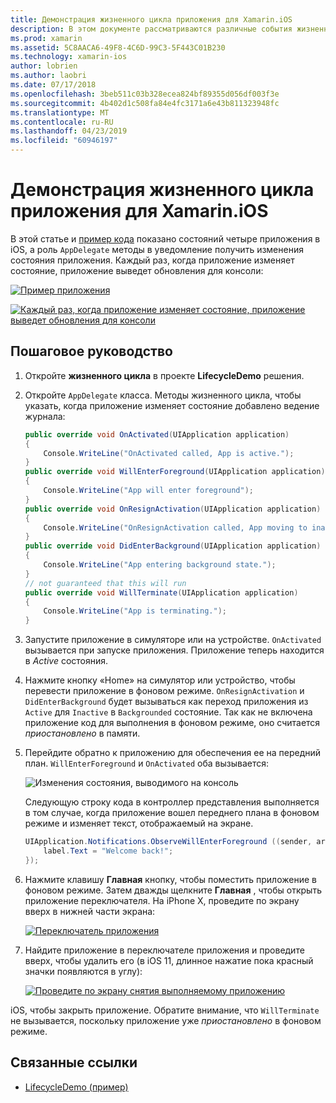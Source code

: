 ```yaml
---
title: Демонстрация жизненного цикла приложения для Xamarin.iOS
description: В этом документе рассматриваются различные события жизненного цикла, обрабатываемые делегата приложения в приложении iOS, демонстрирующий, как и когда эти события обрабатываются.
ms.prod: xamarin
ms.assetid: 5C8AACA6-49F8-4C6D-99C3-5F443C01B230
ms.technology: xamarin-ios
author: lobrien
ms.author: laobri
ms.date: 07/17/2018
ms.openlocfilehash: 3beb511c03b328ecea824bf89355d056df003f3e
ms.sourcegitcommit: 4b402d1c508fa84e4fc3171a6e43b811323948fc
ms.translationtype: MT
ms.contentlocale: ru-RU
ms.lasthandoff: 04/23/2019
ms.locfileid: "60946197"
---
```

# <a name="application-lifecycle-demo-for-xamarinios"></a>Демонстрация жизненного цикла приложения для Xamarin.iOS

В этой статье и [пример кода](https://developer.xamarin.com/samples/monotouch/LifecycleDemo/) показано состояний четыре приложения в iOS, а роль `AppDelegate` методы в уведомление получить изменения состояния приложения. Каждый раз, когда приложение изменяет состояние, приложение выведет обновления для консоли:

[![](application-lifecycle-demo-images/image3-sml.png "Пример приложения")](application-lifecycle-demo-images/image3.png#lightbox)

[![](application-lifecycle-demo-images/image4.png "Каждый раз, когда приложение изменяет состояние, приложение выведет обновления для консоли")](application-lifecycle-demo-images/image4.png#lightbox)

## <a name="walkthrough"></a>Пошаговое руководство

1. Откройте **жизненного цикла** в проекте **LifecycleDemo** решения.
1. Откройте `AppDelegate` класса. Методы жизненного цикла, чтобы указать, когда приложение изменяет состояние добавлено ведение журнала:

    ```csharp
    public override void OnActivated(UIApplication application)
    {
        Console.WriteLine("OnActivated called, App is active.");
    }
    public override void WillEnterForeground(UIApplication application)
    {
        Console.WriteLine("App will enter foreground");
    }
    public override void OnResignActivation(UIApplication application)
    {
        Console.WriteLine("OnResignActivation called, App moving to inactive state.");
    }
    public override void DidEnterBackground(UIApplication application)
    {
        Console.WriteLine("App entering background state.");
    }
    // not guaranteed that this will run
    public override void WillTerminate(UIApplication application)
    {
        Console.WriteLine("App is terminating.");
    }
    ```

1. Запустите приложение в симуляторе или на устройстве. `OnActivated` вызывается при запуске приложения. Приложение теперь находится в _Active_ состояния.
1. Нажмите кнопку «Home» на симулятор или устройство, чтобы перевести приложение в фоновом режиме. `OnResignActivation` и `DidEnterBackground` будет вызываться как переход приложения из `Active` для `Inactive` в `Backgrounded` состояние. Так как не включена приложение код для выполнения в фоновом режиме, оно считается _приостановлено_ в памяти.
1. Перейдите обратно к приложению для обеспечения ее на передний план. `WillEnterForeground` и `OnActivated` оба вызывается:

    ![](application-lifecycle-demo-images/image4.png "Изменения состояния, выводимого на консоль")

    Следующую строку кода в контроллер представления выполняется в том случае, когда приложение вошел переднего плана в фоновом режиме и изменяет текст, отображаемый на экране.

    ```csharp
    UIApplication.Notifications.ObserveWillEnterForeground ((sender, args) => {
        label.Text = "Welcome back!";
    });
    ```

1. Нажмите клавишу **Главная** кнопку, чтобы поместить приложение в фоновом режиме. Затем дважды щелкните **Главная** , чтобы открыть приложение переключателя. На iPhone X, проведите по экрану вверх в нижней части экрана:

    [![Переключатель приложения](application-lifecycle-demo-images/app-switcher-sml.png "переключателя приложений")](application-lifecycle-demo-images/app-switcher.png#lightbox)
  
1. Найдите приложение в переключателе приложения и проведите вверх, чтобы удалить его (в iOS 11, длинное нажатие пока красный значки появляются в углу):

    [![Проведите по экрану снятия выполняемому приложению](application-lifecycle-demo-images/app-switcher-swipe-sml.png "считывание снятия выполняемому приложению")](application-lifecycle-demo-images/app-switcher-swipe.png#lightbox)

iOS, чтобы закрыть приложение. Обратите внимание, что `WillTerminate` не вызывается, поскольку приложение уже _приостановлено_ в фоновом режиме.

## <a name="related-links"></a>Связанные ссылки

- [LifecycleDemo (пример)](https://developer.xamarin.com/samples/monotouch/LifecycleDemo/)
